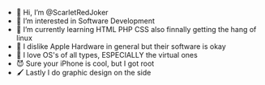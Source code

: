 - 👋 Hi, I’m @ScarletRedJoker
- 👀 I’m interested in Software Development
- 🌱 I’m currently learning HTML PHP CSS <web development> also finnally getting the hang of linux
- 🤬 I dislike Apple Hardware in general but their software is okay
- 🥳 I love OS's of all types, ESPECIALLY the virtual ones
- 😈 Sure your iPhone is cool, but I got root
- 🖌️ Lastly I do graphic design on the side
<!---
ScarletRedJoker/ScarletRedJoker is a ✨ special ✨ repository because its `README.md` (this file) appears on your GitHub profile.
You can click the Preview link to take a look at your changes.
--->
